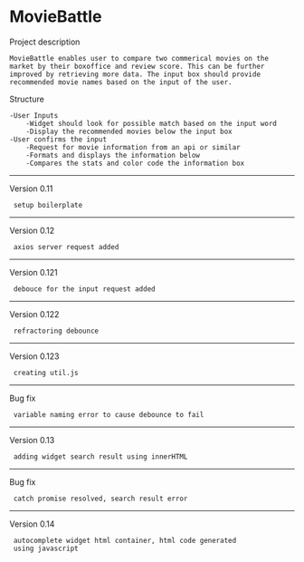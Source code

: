# MovieBattle

Project description

    MovieBattle enables user to compare two commerical movies on the market by their boxoffice and review score. This can be further improved by retrieving more data. The input box should provide recommended movie names based on the input of the user.

Structure

    -User Inputs
        -Widget should look for possible match based on the input word
        -Display the recommended movies below the input box
    -User confirms the input
        -Request for movie information from an api or similar
        -Formats and displays the information below
        -Compares the stats and color code the information box

----------------------------------------------------------------
Version 0.11

     setup boilerplate
----------------------------------------------------------------
Version 0.12

     axios server request added
----------------------------------------------------------------
Version 0.121

     debouce for the input request added
----------------------------------------------------------------
Version 0.122

     refractoring debounce
----------------------------------------------------------------
Version 0.123

     creating util.js
----------------------------------------------------------------
Bug fix

     variable naming error to cause debounce to fail
----------------------------------------------------------------
Version 0.13

     adding widget search result using innerHTML
----------------------------------------------------------------
Bug fix

     catch promise resolved, search result error
----------------------------------------------------------------
Version 0.14

     autocomplete widget html container, html code generated
     using javascript
